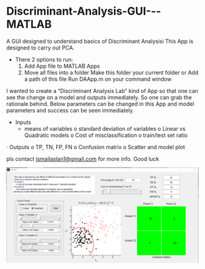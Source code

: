 # Discriminant-Analysis-GUI---MATLAB
A GUI designed to understand basics of Discriminant Analysisi
This App is designed to carry out PCA.

- There 2 options to run:
  1. Add App file to MATLAB Apps
  2. Move all files into a folder
     Make this folder your current folder or
     Add a path of this file
     Run  DAApp.m on your command window

I wanted to create a “Discriminant Analysis Lab” kind of App so that one can see the change on a model and outputs immediately. So one can grab the rationale behind. Below parameters can be changed in this App and model parameters and success can be seen immediately.

- Inputs
    - means of variables
  o   standard deviation of variables
  o   Linear vs Quadratic models
  o   Cost of misclassification
  o   train/test set ratio

· Outputs
  o   TP, TN, FP, FN
  o   Confusion matrix
  o   Scatter and model plot


pls contact ismailaslan1@gmail.com for more info.
Good luck


![alt text](https://github.com/aslanismailgit/Discriminant-Analysis-GUI---MATLAB/blob/master/images/image.png)
